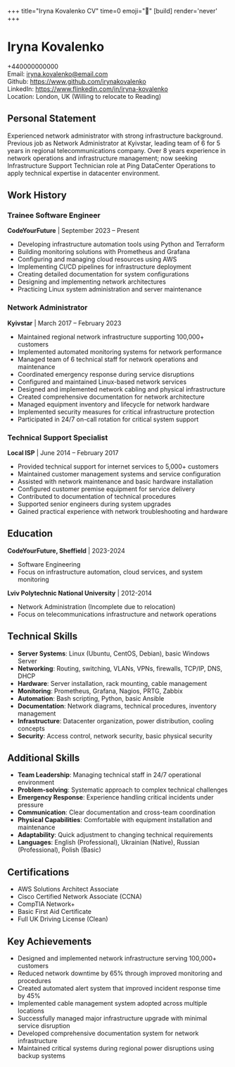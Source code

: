+++
title="Iryna Kovalenko CV" 
time=0 
emoji="📄" 
[build]
render='never'
+++

# Iryna Kovalenko

+440000000000  
Email: iryna.kovalenko@email.com  
Github: https://www.github.com/irynakovalenko  
LinkedIn: https://www.flinkedin.com/in/iryna-kovalenko  
Location: London, UK (Willing to relocate to Reading)

## Personal Statement

Experienced network administrator with strong infrastructure background. Previous job as Network Administrator at Kyivstar, leading team of 6 for 5 years in regional telecommunications company. Over 8 years experience in network operations and infrastructure management; now seeking Infrastructure Support Technician role at Ping DataCenter Operations to apply technical expertise in datacenter environment.

## Work History

### Trainee Software Engineer

**CodeYourFuture** | September 2023 – Present

- Developing infrastructure automation tools using Python and Terraform
- Building monitoring solutions with Prometheus and Grafana
- Configuring and managing cloud resources using AWS
- Implementing CI/CD pipelines for infrastructure deployment
- Creating detailed documentation for system configurations
- Designing and implementing network architectures
- Practicing Linux system administration and server maintenance

### Network Administrator

**Kyivstar** | March 2017 – February 2023

- Maintained regional network infrastructure supporting 100,000+ customers
- Implemented automated monitoring systems for network performance
- Managed team of 6 technical staff for network operations and maintenance
- Coordinated emergency response during service disruptions
- Configured and maintained Linux-based network services
- Designed and implemented network cabling and physical infrastructure
- Created comprehensive documentation for network architecture
- Managed equipment inventory and lifecycle for network hardware
- Implemented security measures for critical infrastructure protection
- Participated in 24/7 on-call rotation for critical system support

### Technical Support Specialist

**Local ISP** | June 2014 – February 2017

- Provided technical support for internet services to 5,000+ customers
- Maintained customer management systems and service configuration
- Assisted with network maintenance and basic hardware installation
- Configured customer premise equipment for service delivery
- Contributed to documentation of technical procedures
- Supported senior engineers during system upgrades
- Gained practical experience with network troubleshooting and hardware

## Education

**CodeYourFuture, Sheffield** | 2023-2024

- Software Engineering
- Focus on infrastructure automation, cloud services, and system monitoring

**Lviv Polytechnic National University** | 2012-2014

- Network Administration (Incomplete due to relocation)
- Focus on telecommunications infrastructure and network operations

## Technical Skills

- **Server Systems**: Linux (Ubuntu, CentOS, Debian), basic Windows Server
- **Networking**: Routing, switching, VLANs, VPNs, firewalls, TCP/IP, DNS, DHCP
- **Hardware**: Server installation, rack mounting, cable management
- **Monitoring**: Prometheus, Grafana, Nagios, PRTG, Zabbix
- **Automation**: Bash scripting, Python, basic Ansible
- **Documentation**: Network diagrams, technical procedures, inventory management
- **Infrastructure**: Datacenter organization, power distribution, cooling concepts
- **Security**: Access control, network security, basic physical security

## Additional Skills

- **Team Leadership**: Managing technical staff in 24/7 operational environment
- **Problem-solving**: Systematic approach to complex technical challenges
- **Emergency Response**: Experience handling critical incidents under pressure
- **Communication**: Clear documentation and cross-team coordination
- **Physical Capabilities**: Comfortable with equipment installation and maintenance
- **Adaptability**: Quick adjustment to changing technical requirements
- **Languages**: English (Professional), Ukrainian (Native), Russian (Professional), Polish (Basic)

## Certifications

- AWS Solutions Architect Associate
- Cisco Certified Network Associate (CCNA)
- CompTIA Network+
- Basic First Aid Certificate
- Full UK Driving License (Clean)

## Key Achievements

- Designed and implemented network infrastructure serving 100,000+ customers
- Reduced network downtime by 65% through improved monitoring and procedures
- Created automated alert system that improved incident response time by 45%
- Implemented cable management system adopted across multiple locations
- Successfully managed major infrastructure upgrade with minimal service disruption
- Developed comprehensive documentation system for network infrastructure
- Maintained critical systems during regional power disruptions using backup systems
